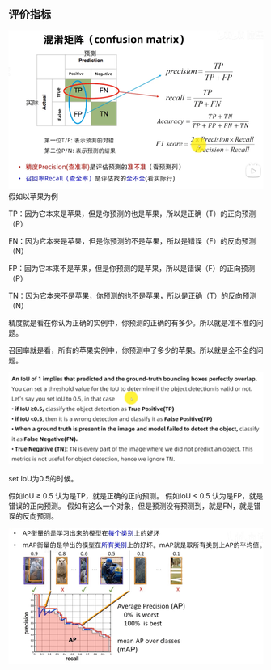 ## 评价指标
![](image/Pasted%20image%2020240920092501.png)
假如以苹果为例

TP：因为它本来是苹果，但是你预测的也是苹果，所以是正确（T）的正向预测（P）

FN：因为它本来是苹果，但是你预测的不是苹果，所以是错误（F）的反向预测（N）

FP：因为它本来不是苹果，但是你预测的是苹果，所以是错误（F）的正向预测（P）

TN：因为它本来不是苹果，你预测的也不是苹果，所以是正确（T）的反向预测（N）

精度就是看在你认为正确的实例中，你预测的正确的有多少。所以就是准不准的问题。

召回率就是看，所有的苹果实例中，你预测中了多少的苹果。所以就是全不全的问题。

![](image/Pasted%20image%2020240920094516.png)

set IoU为0.5的时候。

假如IoU ≥ 0.5 认为是TP，就是正确的正向预测。
假如IoU < 0.5 认为是FP，就是错误的正向预测。
假如有这么一个对象，但是预测没有预测到，就是FN，就是错误的反向预测。


![](image/Pasted%20image%2020240920094014.png)